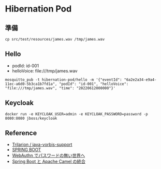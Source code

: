 Hibernation Pod
===

## 準備

```shell
cp src/test/resources/james.wav /tmp/james.wav
```

## Hello

- podId: id-001
- helloVoice: file:///tmp/james.wav

```shell
mosquitto_pub -t hibernation-pod/hello -m '{"eventId": "6a2e2a34-e9a4-11ec-a6d0-5b3ca1b7fd1a", "podId": "id-001", "helloVoice": "file:///tmp/james.wav", "time": "20220612000000"}' 
```

## Keycloak

```shell
docker run -e KEYCLOAK_USER=admin -e KEYCLOAK_PASSWORD=password -p 8080:8080 jboss/keycloak
```

## Reference

- [Trilarion / java-vorbis-support](https://github.com/Trilarion/java-vorbis-support)
- [SPRING BOOT](https://camel.apache.org/camel-spring-boot/3.17.x/spring-boot.html)
- [WebAuthn でパスワードの無い世界へ](https://developer.mamezou-tech.com/blogs/2022/06/15/webauthn-1/)
- [Spring Boot と Apache Camel の統合](https://developer.mamezou-tech.com/blogs/2022/06/12/spring-boot-with-apache-camel-integration/)
